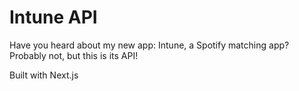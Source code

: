 # Intune API

Have you heard about my new app: Intune, a Spotify matching app?
Probably not, but this is its API!

Built with Next.js
